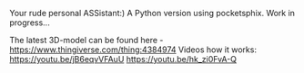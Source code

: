 Your rude personal ASSistant:)
A Python version using pocketsphix.
Work in progress...

The latest 3D-model can be found here - https://www.thingiverse.com/thing:4384974
Videos how it works:
https://youtu.be/jB6eqvVFAuU
https://youtu.be/hk_zi0FvA-Q
